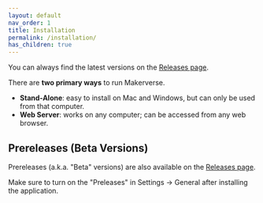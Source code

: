 ```yaml
---
layout: default
nav_order: 1
title: Installation
permalink: /installation/
has_children: true
---
```


You can always find the latest versions on the [Releases page](https://github.com/makermadecnc/makerverse/releases/).

There are **two primary ways** to run Makerverse.

- **Stand-Alone**: easy to install on Mac and Windows, but can only be used from that computer.
- **Web Server**: works on any computer; can be accessed from any web browser.

## Prereleases (Beta Versions)

Prereleases (a.k.a. "Beta" versions) are also available on the [Releases page](https://github.com/makermadecnc/makerverse/releases/).

Make sure to turn on the "Preleases" in Settings -> General after installing the application.
